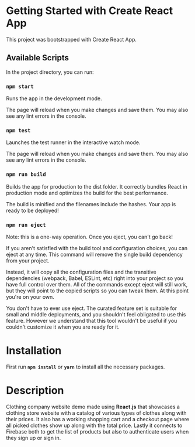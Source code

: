 # Getting Started with Create React App
This project was bootstrapped with Create React App.

## Available Scripts
In the project directory, you can run:

### ```npm start```
Runs the app in the development mode.

The page will reload when you make changes and save them.
You may also see any lint errors in the console.

### ```npm test```
Launches the test runner in the interactive watch mode.

The page will reload when you make changes and save them.
You may also see any lint errors in the console.

### ```npm run build```
Builds the app for production to the dist folder.
It correctly bundles React in production mode and optimizes the build for the best performance.

The build is minified and the filenames include the hashes.
Your app is ready to be deployed!

### ```npm run eject```
Note: this is a one-way operation. Once you eject, you can't go back!

If you aren't satisfied with the build tool and configuration choices, you can eject at any time. This command will remove the single build dependency from your project.

Instead, it will copy all the configuration files and the transitive dependencies (webpack, Babel, ESLint, etc) right into your project so you have full control over them. All of the commands except eject will still work, but they will point to the copied scripts so you can tweak them. At this point you're on your own.

You don't have to ever use eject. The curated feature set is suitable for small and middle deployments, and you shouldn't feel obligated to use this feature. However we understand that this tool wouldn't be useful if you couldn't customize it when you are ready for it.

# Installation
First run **```npm install```** or **```yarn```** to install all the necessary packages.

# Description
Clothing company website demo made using **React.js** that showcases a clothing store website with a catalog of various types of clothes along with their prices.
It also has a working shopping cart and a checkout page where all picked clothes show up along with the total price.
Lastly it connects to Firebase both to get the list of products but also to authenticate users when they sign up or sign in.

